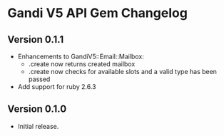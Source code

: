 # Gandi V5 API Gem Changelog

## Version 0.1.1

* Enhancements to GandiV5::Email::Mailbox:
  * .create now returns created mailbox
  * .create now checks for available slots and a valid type has been passed
* Add support for ruby 2.6.3

## Version 0.1.0

* Initial release.
